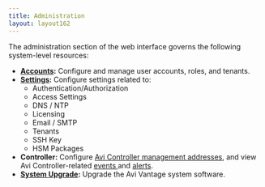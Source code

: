 ```yaml
---
title: Administration
layout: layout162
---
```

The administration section of the web interface governs the following system-level resources:

* **<a href="/docs/16.2/user-accounts">Accounts</a>:** Configure and manage user accounts, roles, and tenants.
* **<a href="/docs/16.2/administrative-settings">Settings</a>:** Configure settings related to:  
    * Authentication/Authorization
    * Access Settings
    * DNS / NTP
    * Licensing
    * Email / SMTP
    * Tenants
    * SSH Key
    * HSM Packages
* **Controller:** Configure <a href="/docs/16.2/avi-controller-analytics-page">Avi Controller management addresses</a>, and view Avi Controller-related <a href="/docs/16.2/avi-controller-events-log">events </a>and <a href="/docs/16.2/avi-controller-alerts-log">alerts</a>.
* **<a href="/docs/16.2/upgrading-the-vantage-software">System Upgrade</a>:** Upgrade the Avi Vantage system software.  